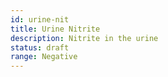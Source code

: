 ```yaml
---
id: urine-nit
title: Urine Nitrite
description: Nitrite in the urine
status: draft
range: Negative
---
```

